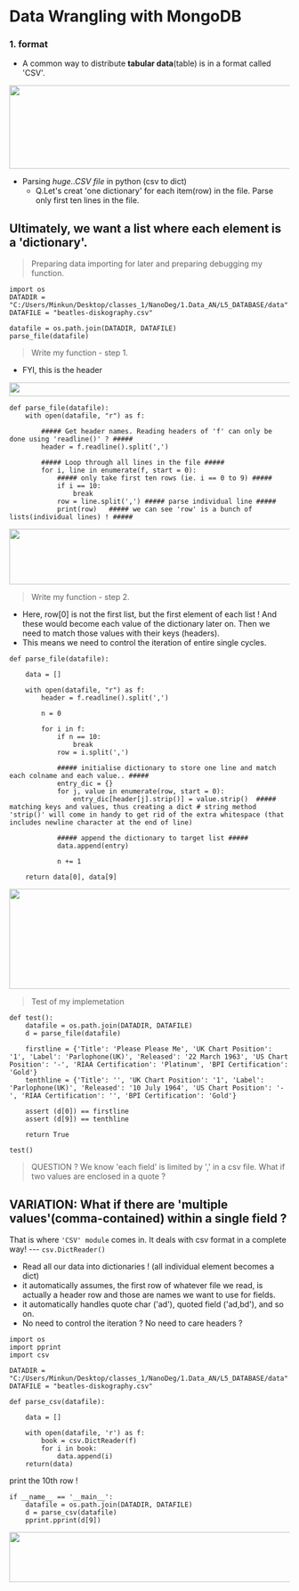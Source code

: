 # Data Wrangling with MongoDB

### 1. format
 - A common way to distribute **tabular data**(table) is in a format called 'CSV'.
<img src="https://user-images.githubusercontent.com/31917400/35482887-3d8fdaf0-0433-11e8-991c-c56e6af5647c.jpg" width="570" height="150" />
 
 - Parsing *huge..CSV file* in python (csv to dict)
   - Q.Let's creat 'one dictionary' for each item(row) in the file. Parse only first ten lines in the file.
## Ultimately, we want a **list** where each element is a 'dictionary'. 
>Preparing data importing for later and preparing debugging my function. 
```
import os
DATADIR = "C:/Users/Minkun/Desktop/classes_1/NanoDeg/1.Data_AN/L5_DATABASE/data"
DATAFILE = "beatles-diskography.csv"

datafile = os.path.join(DATADIR, DATAFILE)
parse_file(datafile)
```
>Write my function - step 1. 
 - FYI, this is the header 
<img src="https://user-images.githubusercontent.com/31917400/35484456-e869ba22-0447-11e8-8dbb-a47d159663a2.jpg" width="650" height="25" /> 

```
def parse_file(datafile):
    with open(datafile, "r") as f:
        
        ##### Get header names. Reading headers of 'f' can only be done using 'readline()' ? #####
        header = f.readline().split(',')
        
        ##### Loop through all lines in the file #####
        for i, line in enumerate(f, start = 0):
            ##### only take first ten rows (ie. i == 0 to 9) #####
            if i == 10:
                break
            row = line.split(',') ##### parse individual line #####
            print(row)   ##### we can see 'row' is a bunch of lists(individual lines) ! #####
```
<img src="https://user-images.githubusercontent.com/31917400/35484401-428f74d4-0447-11e8-8f71-c72e50cdea4d.jpg" width="570" height="100" />

>Write my function - step 2.
 - Here, row[0] is not the first list, but the first element of each list ! And these would become each value of the dictionary later on. Then we need to match those values with their keys (headers).
 - This means we need to control the iteration of entire single cycles. 
```
def parse_file(datafile):

    data = []
    
    with open(datafile, "r") as f:
        header = f.readline().split(',')
        
        n = 0
        
        for i in f:
            if n == 10:
                break
            row = i.split(',')  
            
            ##### initialise dictionary to store one line and match each colname and each value.. #####
            entry_dic = {}
            for j, value in enumerate(row, start = 0):
                entry_dic[header[j].strip()] = value.strip()  ##### matching keys and values, thus creating a dict # string method 'strip()' will come in handy to get rid of the extra whitespace (that includes newline character at the end of line)
            
            ##### append the dictionary to target list #####
            data.append(entry)
            
            n += 1
                
    return data[0], data[9] 
```
<img src="https://user-images.githubusercontent.com/31917400/35485944-97ed7554-045e-11e8-99e1-f42db0ccf3fb.jpg" width="650" height="180" />

>Test of my implemetation
```
def test():
    datafile = os.path.join(DATADIR, DATAFILE)
    d = parse_file(datafile)
    
    firstline = {'Title': 'Please Please Me', 'UK Chart Position': '1', 'Label': 'Parlophone(UK)', 'Released': '22 March 1963', 'US Chart Position': '-', 'RIAA Certification': 'Platinum', 'BPI Certification': 'Gold'}
    tenthline = {'Title': '', 'UK Chart Position': '1', 'Label': 'Parlophone(UK)', 'Released': '10 July 1964', 'US Chart Position': '-', 'RIAA Certification': '', 'BPI Certification': 'Gold'}

    assert (d[0]) == firstline
    assert (d[9]) == tenthline

    return True

test()
```

>QUESTION ? We know 'each field' is limited by ',' in a csv file. What if two values are enclosed in a quote ? 
## VARIATION: What if there are 'multiple values'(comma-contained) within a single field ?
 
That is where `'CSV' module` comes in. It deals with csv format in a complete way! --- `csv.DictReader()`
 - Read all our data into dictionaries ! (all individual element becomes a dict) 
 - it automatically assumes, the first row of whatever file we read, is actually a header row and those are names we want to use for fields.
 - it automatically handles quote char ('ad'), quoted field ('ad,bd'), and so on.
 - No need to control the iteration ? No need to care headers ?
```
import os
import pprint
import csv

DATADIR = "C:/Users/Minkun/Desktop/classes_1/NanoDeg/1.Data_AN/L5_DATABASE/data"
DATAFILE = "beatles-diskography.csv"

def parse_csv(datafile):
    
    data = []
    
    with open(datafile, 'r') as f:
        book = csv.DictReader(f)
        for i in book:
            data.append(i)
    return(data)
```
print the 10th row !
```
if __name__ == '__main__':
    datafile = os.path.join(DATADIR, DATAFILE)
    d = parse_csv(datafile)
    pprint.pprint(d[9])
```
<img src="https://user-images.githubusercontent.com/31917400/35486480-9d934562-0466-11e8-9b29-83977bc9b446.jpg" width="650" height="90" />




































